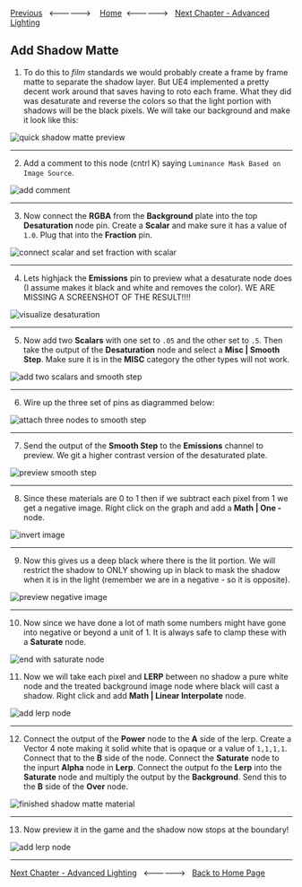 [Previous](../shadow/README.md)&nbsp;&nbsp;&nbsp;<------>&nbsp;&nbsp;&nbsp;&nbsp;[Home](../README.md)&nbsp;&nbsp;<------>&nbsp;&nbsp;&nbsp;[Next Chapter - Advanced Lighting](../advanced_lighting/README.md)

## Add Shadow Matte

1. To do this to *film* standards we would probably create a frame by frame matte to separate the shadow layer.  But UE4 implemented a pretty decent work around that saves having to roto each frame.  What they did was desaturate and reverse the colors so that the light portion with shadows will be the black pixels.  We will take our background and make it look like this:

![quick shadow matte preview](../images/createQuickMatte.jpg)

***

2.  Add a comment to this node (cntrl K) saying `Luminance Mask Based on Image Source`.

![add comment](../images/addComment.jpg)

***

3. Now connect the **RGBA** from the **Background** plate into the top **Desaturation** node pin.  Create a **Scalar** and make sure it has a value of `1.0`.  Plug that into the **Fraction** pin.

![connect scalar and set fraction with scalar](../images/scalarDesaturate.jpg)

***

4. Lets highjack the **Emissions** pin to preview what a desaturate node does (I assume makes it black and white and removes the color).  WE ARE MISSING A SCREENSHOT OF THE RESULT!!!!

![visualize desaturation](../images/visualizeDesat.jpg)

***

5. Now add two **Scalars** with one set to `.05` and the other set to `.5`.  Then take the output of the **Desaturation** node and select a **Misc | Smooth Step**.  Make sure it is in the **MISC** category the other types will not work.


![add two scalars and smooth step](../images/miscSmoothStep.jpg)

***

6. Wire up the three set of pins as diagrammed below:

![attach three nodes to smooth step](../images/wireUpPins.jpg)

***

7. Send the output of the **Smooth Step** to the **Emissions** channel to preview.  We git a higher contrast version of the desaturated plate.

![preview smooth step](../images/higherContrastOutput.jpg)

***

8.  Since these materials are 0 to 1 then if we subtract each pixel from 1 we get a negative image.  Right click on the graph and add a **Math | One -** node.

![invert image](../images/addOneMinusNode.jpg)

***

9. Now this gives us a deep black where there is the lit portion. We will restrict the shadow to ONLY showing up in black to mask the shadow when it is in the light (remember we are in a negative - so it is opposite).

![preview negative image](../images/previewNegative.jpg)

***

10.  Now since we have done a lot of math some numbers might have gone into negative or beyond a unit of 1.  It is always safe to clamp these with a **Saturate** node.

![end with saturate node](../images/endWithSaturate.jpg)

11. Now we will take each pixel and **LERP** between no shadow a pure white node and the treated background image node where black will cast a shadow.  Right click and add **Math | Linear Interpolate** node.

![add lerp node](../images/addLerp.jpg) 

***

12.  Connect the output of the **Power** node to the **A** side of the lerp. Create a Vector 4 note making it solid white that is opaque or a value of `1,1,1,1`.  Connect that to the **B** side of the node.  Connect the **Saturate** node to the inpurt **Alpha** node in **Lerp**.  Connect the output fo the **Lerp** into the **Saturate** node and multiply the output by the **Background**.  Send this to the **B** side of the **Over** node.

![finished shadow matte material](../images/finishedShadowMatte.jpg) 

***

13.  Now preview it in the game and the shadow now stops at the boundary!

![add lerp node](../images/shadowStops.jpg) 


***

[Next Chapter - Advanced Lighting](../advanced_lighting/README.md)&nbsp;&nbsp;&nbsp;<------>&nbsp;&nbsp;&nbsp;[Back to Home Page](../README.md)